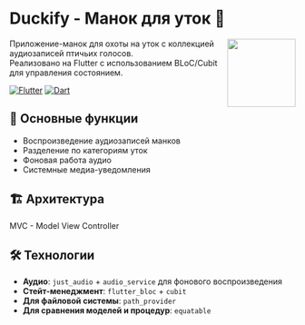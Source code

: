 # Duckify - Манок для уток 🦆

<img src="assets/app_icon.png" width="120" align="right">

Приложение-манок для охоты на уток с коллекцией аудиозаписей птичьих голосов.  
Реализовано на Flutter с использованием BLoC/Cubit для управления состоянием.

[![Flutter](https://img.shields.io/badge/Flutter-3.13+-blue.svg)](https://flutter.dev)
[![Dart](https://img.shields.io/badge/Dart-3.1+-blue.svg)](https://dart.dev)

## 📱 Основные функции

- Воспроизведение аудиозаписей манков
- Разделение по категориям уток
- Фоновая работа аудио
- Системные медиа-уведомления

## 🏗️ Архитектура
MVC - Model View Controller

## 🛠️ Технологии

- **Аудио**: `just_audio` + `audio_service` для фонового воспроизведения
- **Стейт-менеджмент**: `flutter_bloc` + `cubit`
- **Для файловой системы**: `path_provider`
- **Для сравнения моделей и процедур**: `equatable`
